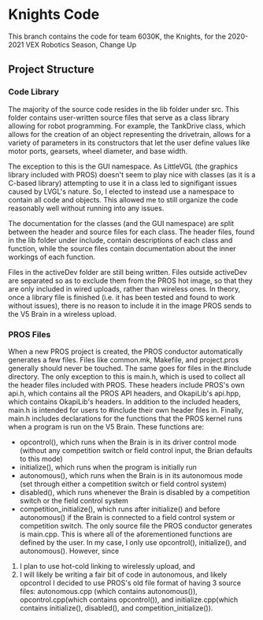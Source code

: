 # Knights Code

This branch contains the code for team 6030K, the Knights, for the 2020-2021 VEX Robotics Season, Change Up

## Project Structure

### Code Library

The majority of the source code resides in the lib folder under src. This folder contains user-written source files that serve as a class library allowing for robot programming. For example, the TankDrive class, which allows for the creation of an object representing the drivetrain, allows for a variety of parameters in its constructors that let the user define  values like motor ports, gearsets, wheel diameter, and base width.

The exception to this is the GUI namespace. As LittleVGL (the graphics library included with PROS) doesn't seem to play nice with classes (as it is a C-based library) attempting to use it in a class led to signifigant issues caused by LVGL's nature. So, I elected to instead use a namespace to contain all code and objects. This allowed me to still organize the code reasonably well without running into any issues.

The documentation for the classes (and the GUI namespace) are split between the header and source files for each class. The header files, found in the lib folder under include, contain descriptions of each class and function, while the source files contain documentation about the inner workings of each function.

Files in the activeDev folder are still being written. Files outside activeDev are separated so as to exclude them from the PROS hot image, so that they are only included in wired uploads, rather than wireless ones. In theory, once a library file is finished (i.e. it has been tested and found to work without issues), there is no reason to include it in the image PROS sends to the V5 Brain in a wireless upload.

### PROS Files

When a new PROS project is created, the PROS conductor automatically generates a few files. Files like common.mk, Makefile, and project.pros generally should never be touched. The same goes for files in the #include directory. The only exception to this is main.h, which is used to collect all the header files included with PROS. These headers include PROS's own api.h, which contains all the PROS API headers, and OkapiLib's api.hpp, which contains OkapiLib's headers. In addition to the included headers, main.h is intended for users to #include their own header files in. Finally, main.h includes declarations for the functions that the PROS kernel runs when a program is run on the V5 Brain. These functions are:
 - opcontrol(), which runs when the Brain is in its driver control mode (without any competition switch or field control input, the Brian defaults to this mode)
 - initialize(), which runs when the program is initially run
 - autonomous(), which runs when the Brain is in its autonomous mode (set through either a competition switch or field control system)
 - disabled(), which runs whenever the Brain is disabled by a competition switch or the field control system
 - competition_initialize(), which runs after initialize() and before autonomous() if the Brain is connected to a field control system or competition switch.
The only source file the PROS conductor generates is main.cpp. This is where all of the aforementioned functions are defined by the user. In my case, I only use opcontrol(), initialize(), and autonomous(). However, since
1. I plan to use hot-cold linking to wirelessly upload, and 
2. I will likely be writing a fair bit of code in autonomous, and likely opcontrol
I decided to use PROS's old file format of having 3 source files: autonomous.cpp (which contains autonomous()), opcontrol.cpp(which contains opcontrol()), and initialize.cpp(which contains initialize(), disabled(), and competition_initialize()). 